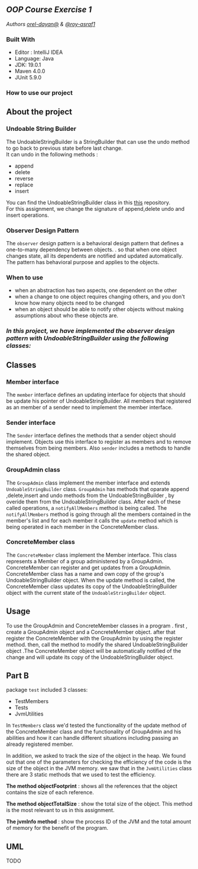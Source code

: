 
## _OOP Course Exercise 1_
_Authors [orel-dayan@]() & [@roy-asraf1](https://github.com/roy-asraf1)_


### Built With

* Editor : IntelliJ IDEA
* Language: Java
* JDK: 19.0.1
* Maven 4.0.0
* JUnit 5.9.0

### How to use our project



## About the project

### Undoable String Builder

The UndoableStringBuilder is a StringBuilder that can use the undo method to go back to previous state before last change.   
It can undo in the following methods :
- append
- delete
- reverse
- replace
- insert


You can find the UndoableStringBuilder class in this [this](https://github.com/orel-dayan/assigment-0) repository.  
For this assignment, we change the signature of append,delete undo and insert operations.

### Observer Design Pattern
The `observer` design pattern is a behavioral design pattern that defines a one-to-many dependency between objects. .
so that when one object changes state, all its dependents are notified and updated automatically. The pattern has behavioral purpose and applies to the objects.

### When to use
- when an abstraction has two aspects, one dependent on the other
- when a change to one object requires changing others, and you don't know how many objects need to be changed
- when an object should be able to notify other objects without making assumptions about who these objects are.

### _In this project, we have implemented the observer design pattern with UndoableStringBuilder using the following classes:_

## Classes

### Member interface
The `member` interface defines an updating interface for objects that should be update his pointer of UndoableStringBuilder.
All members that registered as an member of a sender need to implement the member interface.


### Sender interface
The `Sender` interface defines the methods that a sender object should implement.
Objects use this interface to register as members and to remove themselves from being members.
Also `sender` includes a methods to handle the shared object.

### GroupAdmin class
The `GroupAdmin` class implement the member interface and extends `UndoableStringBuilder` class.
`GroupAdmin` has methods that oparate  append ,delete,insert and undo methods from the UndoableStringBuilder , by overide them from the UndoableStringBuilder class.
After each of these called operations, a `notifyAllMembers` method is being called.
The `notifyAllMembers` method is going through all the members contained in the member's list and for each member it calls the `update` method
which is being operated in each member in the ConcreteMember class.


### ConcreteMember class
The `ConcreteMember` class implement the Member interface.
This class represents a Member of a group administered by a GroupAdmin.
ConcreteMember can register and get updates from a GroupAdmin.
ConcreteMember class has a name and own copy of the group's UndoableStringBuilder object.
When the update method is called, the ConcreteMember class updates its  copy of the UndoableStringBuilder object with the current state of the `UndoableStringBuilder` object.

## Usage

To use the GroupAdmin and ConcreteMember classes in a program . first , create a GroupAdmin object and a ConcreteMember object.
after that register the ConcreteMember with the GroupAdmin by using the register method. then, call the method to modify the shared UndoableStringBuilder object .The ConcreteMember object will be automatically notified of the change and will update its copy of the UndoableStringBuilder object.

## Part B

package `test` included 3 classes:
- TestMembers
- Tests
- JvmUtilities

In `TestMembers` class  we'd tested the functionality of the update method of the ConcreteMember class and the functionality of GroupAdmin and his abilities and how it can handle different situations including passing an already registered member. 

In addition, we asked to track the size of the object in the heap. 
We found out that one of the parameters for checking the efficiency of the code is the size of the object in the JVM memory. 
we saw that in the `JvmUtilities` class there are 3 static methods that we used to test the efficiency.

__The method objectFootprint__ : shows all the references that the object contains the size of each reference.

__The method objectTotalSize__ : show the total size of the object. This method is the most relevant to us in this assignment.

__The jvmInfo method__ : show the process ID of the JVM and the total amount of memory for the benefit of the program.





## UML
TODO